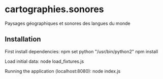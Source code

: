 # cartographies.sonores
Paysages géographiques et sonores des langues du monde

## Installation
First install dependencies:
npm set python "/usr/bin/python2"
npm install

Load initial data:
node load_fixtures.js

Running the application (localhost:8080):
node index.js
